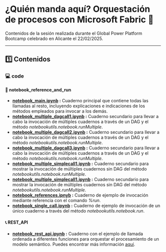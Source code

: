 # ¿Quién manda aquí? Orquestación de procesos con Microsoft Fabric 🎼
Contenidos de la sesión realizada durante el Global Power Platform Bootcamp celebrado en Alicante el 22/02/2025.

---

## 1️⃣ Contenidos

### 💻 code
#### 📒 notebook_reference_and_run
- **[notebook_main.ipynb](https://github.com/l2aFa/gppba2025/blob/main/code/notebook_main.ipynb) :** Cuaderno principal que contiene todas las llamadas al resto, incluyendo explicaciones e indicaciones de los métodos empleados para invocar a los demás.
- **[notebook_multiple_dagcall1.ipynb](https://github.com/l2aFa/gppba2025/blob/main/code/otebook_multiple_dagcall1.ipynb) :** Cuaderno secundario para llevar a cabo la invocación de múltiples cuadernos a través de un DAG y el método _notebookutils.notebook.runMultiple_.
- **[notebook_multiple_dagcall2.ipynb](https://github.com/l2aFa/gppba2025/blob/main/code/otebook_multiple_dagcall2.ipynb) :** Cuaderno secundario para llevar a cabo la invocación de múltiples cuadernos a través de un DAG y el método _notebookutils.notebook.runMultiple_.
- **[notebook_multiple_dagcall3.ipynb](https://github.com/l2aFa/gppba2025/blob/main/code/otebook_multiple_dagcall3.ipynb) :** Cuaderno secundario para llevar a cabo la invocación de múltiples cuadernos a través de un DAG y el método _notebookutils.notebook.runMultiple_.
- **[notebook_multiple_simplecall1.ipynb](https://github.com/l2aFa/gppba2025/blob/main/code/notebook_multiple_simplecall1.ipynbb) :** Cuaderno secundario para mostrar la invocación de múltiples cuadernos sin DAG del método _notebookutils.notebook.runMultiple_.
- **[notebook_multiple_simplecall1.ipynb](https://github.com/l2aFa/gppba2025/blob/main/code/notebook_multiple_simplecall1.ipynbb) :** Cuaderno secundario para mostrar la invocación de múltiples cuadernos sin DAG del método _notebookutils.notebook.runMultiple_.
- **[notebook_references.ipnyb](https://github.com/l2aFa/gppba2025/blob/main/code/notebook_references.ipynb) :** Cuaderno de ejemplo de invocación mediante referencia con el comando _%run_.
- **[notebook_single_call.ipynb](https://github.com/l2aFa/gppba2025/blob/main/code/notebook_single_call.ipynb) :** Cuaderno de ejemplo de invocación de un único cuaderno a través del método _notebookutils.notebook.run_.

#### 📞 REST_API
- **[notebook_rest_api.ipynb](https://github.com/l2aFa/gppba2025/blob/main/code/notebook_rest_api.ipynb) :** Cuaderno con el ejemplo de llamada ordenada a diferentes funciones para orquestar el procesamiento de un modelo semántico. Puedes encontrar más información [aquí](https://medium.com/@baggirraf/cada-cosa-a-su-tiempo-sincronizaci%C3%B3n-y-refresco-de-modelos-sem%C3%A1nticos-con-microsoft-fabric-b6efec06185e).
